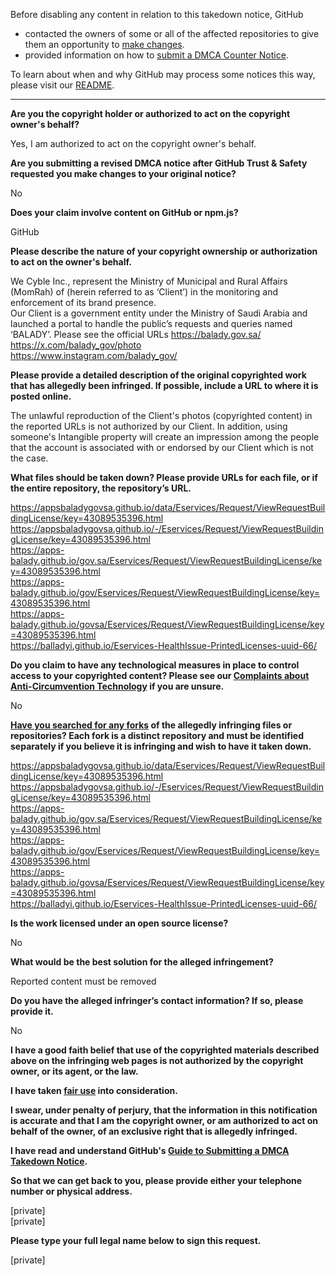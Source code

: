 Before disabling any content in relation to this takedown notice, GitHub
- contacted the owners of some or all of the affected repositories to give them an opportunity to [make changes](https://docs.github.com/en/github/site-policy/dmca-takedown-policy#a-how-does-this-actually-work).
- provided information on how to [submit a DMCA Counter Notice](https://docs.github.com/en/articles/guide-to-submitting-a-dmca-counter-notice).

To learn about when and why GitHub may process some notices this way, please visit our [README](https://github.com/github/dmca/blob/master/README.md#anatomy-of-a-takedown-notice).

---

**Are you the copyright holder or authorized to act on the copyright owner's behalf?**

Yes, I am authorized to act on the copyright owner's behalf.

**Are you submitting a revised DMCA notice after GitHub Trust & Safety requested you make changes to your original notice?**

No

**Does your claim involve content on GitHub or npm.js?**

GitHub

**Please describe the nature of your copyright ownership or authorization to act on the owner's behalf.**

We Cyble Inc., represent the Ministry of Municipal and Rural Affairs (MomRah) of (herein referred to as ‘Client’) in the monitoring and enforcement of its brand presence.  
Our Client is a government entity under the Ministry of Saudi Arabia and launched a portal to handle the public’s requests and queries named ‘BALADY’. Please see the official URLs https://balady.gov.sa/  
https://x.com/balady_gov/photo  
https://www.instagram.com/balady_gov/  

**Please provide a detailed description of the original copyrighted work that has allegedly been infringed. If possible, include a URL to where it is posted online.**

The unlawful reproduction of the Client's photos (copyrighted content) in the reported URLs is not authorized by our Client. In addition, using someone's Intangible property will create an impression among the people that the account is associated with or endorsed by our Client which is not the case.

**What files should be taken down? Please provide URLs for each file, or if the entire repository, the repository’s URL.**

https://appsbaladygovsa.github.io/data/Eservices/Request/ViewRequestBuildingLicense/key=43089535396.html  
https://appsbaladygovsa.github.io/-/Eservices/Request/ViewRequestBuildingLicense/key=43089535396.html  
https://apps-balady.github.io/gov.sa/Eservices/Request/ViewRequestBuildingLicense/key=43089535396.html  
https://apps-balady.github.io/gov/Eservices/Request/ViewRequestBuildingLicense/key=43089535396.html  
https://apps-balady.github.io/govsa/Eservices/Request/ViewRequestBuildingLicense/key=43089535396.html  
https://balladyi.github.io/Eservices-HealthIssue-PrintedLicenses-uuid-66/  

**Do you claim to have any technological measures in place to control access to your copyrighted content? Please see our <a href="https://docs.github.com/articles/guide-to-submitting-a-dmca-takedown-notice#complaints-about-anti-circumvention-technology">Complaints about Anti-Circumvention Technology</a> if you are unsure.**

No

**<a href="https://docs.github.com/articles/dmca-takedown-policy#b-what-about-forks-or-whats-a-fork">Have you searched for any forks</a> of the allegedly infringing files or repositories? Each fork is a distinct repository and must be identified separately if you believe it is infringing and wish to have it taken down.**

https://appsbaladygovsa.github.io/data/Eservices/Request/ViewRequestBuildingLicense/key=43089535396.html  
https://appsbaladygovsa.github.io/-/Eservices/Request/ViewRequestBuildingLicense/key=43089535396.html  
https://apps-balady.github.io/gov.sa/Eservices/Request/ViewRequestBuildingLicense/key=43089535396.html  
https://apps-balady.github.io/gov/Eservices/Request/ViewRequestBuildingLicense/key=43089535396.html  
https://apps-balady.github.io/govsa/Eservices/Request/ViewRequestBuildingLicense/key=43089535396.html  
https://balladyi.github.io/Eservices-HealthIssue-PrintedLicenses-uuid-66/  

**Is the work licensed under an open source license?**

No

**What would be the best solution for the alleged infringement?**

Reported content must be removed

**Do you have the alleged infringer’s contact information? If so, please provide it.**

No

**I have a good faith belief that use of the copyrighted materials described above on the infringing web pages is not authorized by the copyright owner, or its agent, or the law.**

**I have taken <a href="https://www.lumendatabase.org/topics/22">fair use</a> into consideration.**

**I swear, under penalty of perjury, that the information in this notification is accurate and that I am the copyright owner, or am authorized to act on behalf of the owner, of an exclusive right that is allegedly infringed.**

**I have read and understand GitHub's <a href="https://docs.github.com/articles/guide-to-submitting-a-dmca-takedown-notice/">Guide to Submitting a DMCA Takedown Notice</a>.**

**So that we can get back to you, please provide either your telephone number or physical address.**

[private]  
[private]  

**Please type your full legal name below to sign this request.**

[private]  
